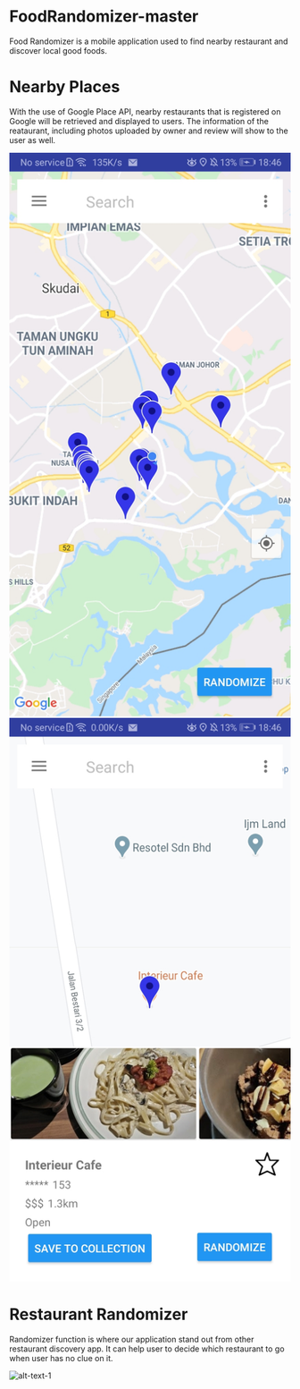 # FoodRandomizer-master
Food Randomizer is a mobile application used to find nearby restaurant and discover local good foods.

# Nearby Places
With the use of Google Place API, nearby restaurants that is registered on Google will be retrieved and displayed to users. The information of the reataurant, including photos uploaded by owner and review will show to the user as well.

![alt-text-1](https://github.com/ChuaN15/FoodRandomizer-master/blob/master/Desktop/Android%20App/test/FoodRandomizer-master/app/Screenshot_20200717_184643_com.example.user.foodrandomizer.jpg) ![alt-text-2](https://raw.githubusercontent.com/ChuaN15/FoodRandomizer-master/master/Desktop/Android%20App/test/FoodRandomizer-master/app/Screenshot_20200717_184633_com.example.user.foodrandomizer.jpg)

# Restaurant Randomizer
Randomizer function is where our application stand out from other restaurant discovery app. It can help user to decide which restaurant to go when user has no clue on it.

![alt-text-1](https://github.com/ChuaN15/FoodRandomizer-master/blob/master/Desktop/Android%20App/test/FoodRandomizer-master/app/FoodRandomizer-master/app/food%20randomizer.gif)

